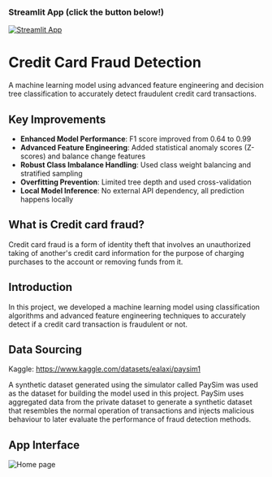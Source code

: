 ### Streamlit App (click the button below!)

[![Streamlit App](https://static.streamlit.io/badges/streamlit_badge_black_white.svg)](https://fraud-detection.streamlit.app/)

# Credit Card Fraud Detection

A machine learning model using advanced feature engineering and decision tree classification to accurately detect fraudulent credit card transactions.

## Key Improvements

- **Enhanced Model Performance**: F1 score improved from 0.64 to 0.99
- **Advanced Feature Engineering**: Added statistical anomaly scores (Z-scores) and balance change features
- **Robust Class Imbalance Handling**: Used class weight balancing and stratified sampling
- **Overfitting Prevention**: Limited tree depth and used cross-validation
- **Local Model Inference**: No external API dependency, all prediction happens locally

## What is Credit card fraud?

Credit card fraud is a form of identity theft that involves an unauthorized taking of another's credit card information for the purpose of charging purchases to the account or removing funds from it.

## Introduction

In this project, we developed a machine learning model using classification algorithms and advanced feature engineering techniques to accurately detect if a credit card transaction is fraudulent or not.

## Data Sourcing
 
Kaggle: https://www.kaggle.com/datasets/ealaxi/paysim1
 
A synthetic dataset generated using the simulator called PaySim was used as the dataset for building the model used in this project. PaySim uses aggregated data from the private dataset to generate a synthetic dataset that resembles the normal operation of transactions and injects malicious behaviour to later evaluate the performance of fraud detection methods.

## App Interface

![Home page](home_credit.gif)
